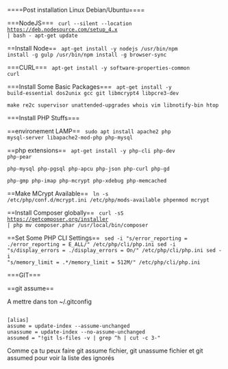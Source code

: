 ====Post installation Linux Debian/Ubuntu====

===NodeJS===
<code bash>
curl --silent --location https://deb.nodesource.com/setup_4.x | bash -
apt-get update
</code>

==Install Node==
<code bash>
apt-get install -y nodejs
/usr/bin/npm install -g gulp
/usr/bin/npm install -g browser-sync
</code>

===CURL===
<code bash>
apt-get install -y software-properties-common curl
</code>

===Install Some Basic Packages===
<code bash>
apt-get install -y build-essential dos2unix gcc git libmcrypt4 libpcre3-dev \
make re2c supervisor unattended-upgrades whois vim libnotify-bin htop
</code>

===Install PHP Stuffs===

==environement LAMP==
<code bash>
sudo apt install apache2 php mysql-server libapache2-mod-php php-mysql
</code>

==php extensions==
<code bash>
apt-get install -y php-cli php-dev php-pear \
php-mysql php-pgsql php-apcu php-json php-curl php-gd \
php-gmp php-imap php-mcrypt php-xdebug php-memcached
</code>

==Make MCrypt Available==
<code bash>
ln -s /etc/php/conf.d/mcrypt.ini /etc/php/mods-available
phpenmod mcrypt
</code>

==Install Composer globally==
<code bash>
curl -sS https://getcomposer.org/installer | php
mv composer.phar /usr/local/bin/composer
</code>

==Set Some PHP CLI Settings==
<code bash>
sed -i "s/error_reporting = ./error_reporting = E_ALL/" /etc/php/cli/php.ini
sed -i "s/display_errors = ./display_errors = On/" /etc/php/cli/php.ini
sed -i "s/memory_limit = .*/memory_limit = 512M/" /etc/php/cli/php.ini
</code>

===GIT===

==git assume==

A mettre dans ton ~/.gitconfig

<code>
[alias]
assume = update-index --assume-unchanged
unassume = update-index --no-assume-unchanged
assumed = "!git ls-files -v | grep ^h | cut -c 3-"
</code>

Comme ça tu peux faire git assume fichier, git unassume fichier et git assumed pour voir la liste des ignorés

